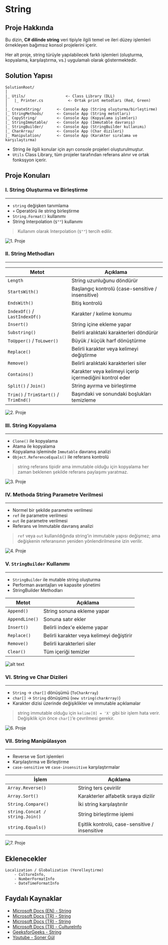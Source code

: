 # String

## Proje Hakkında

Bu dizin, **C# dilinde string** veri tipiyle ilgili temel ve ileri düzey işlemleri örnekleyen bağımsız konsol projelerini içerir.

Her alt proje, string türüyle yapılabilecek farklı işlemleri (oluşturma, kopyalama, karşılaştırma, vs.) uygulamalı olarak göstermektedir.

## Solution Yapısı

```
SolutionRoot/
│
|_ Utils/                  <- Class Library (DLL)
│   |_ Printer.cs           <- Ortak print metodları (Red, Green)
│
|_ CreateString/       <- Console App (String oluşturma/birleştirme)
|_ StringMethods/      <- Console App (String metotları)
|_ CopyString/         <- Console App (Kopyalama işlemleri)
|_ StringImmutable/    <- Console App (Immutable davranış)
|_ StringBuilder/      <- Console App (StringBuilder kullanımı)
|_ CharArray/          <- Console App (Char dizileri)
|_ Manipulation/       <- Console App (Karakter sıralama ve karşılaştırma)
```
* String ile ilgili konular için ayrı console projeleri oluşturulmuştur.
* `Utils` Class Library, tüm projeler tarafından referans alınır ve ortak fonksşyon içerir.

## Proje Konuları

### **I.** String Oluşturma ve Birleştirme
---

- `string` değişken tanımlama
- `+` Operatörü ile string birleştirme
- `String.Format()` kullanımı
- String Interpolation (`$""`) kullanımı 

> Kullanım olarak Interpolation (`$""`) tercih edilir.

![1. Proje](img/project-1.png)

### **II.** String Methodları
---

| Metot                            | Açıklama                                                |
| -------------------------------- | ------------------------------------------------------- |
| `Length`                         | String uzunluğunu döndürür                              |
| `StartsWith()`                     | Başlangıç kontrolü (case-sensitive / insensitive)       |
| `EndsWith()`                       | Bitiş kontrolü                                          |
| `IndexOf()` / `LastIndexOf()`        | Karakter / kelime konumu                                |
| `Insert()`                         | String içine ekleme yapar                               |
| `Substring()`                      | Belirli aralıktaki karakterleri döndürür                |
| `ToUpper()` / `ToLower()`            | Büyük / küçük harf dönüştürme                           |
| `Replace()`                        | Belirli karakter veya kelimeyi değiştirme               |
| `Remove()`                         | Belirli aralıktaki karakterleri siler                   |
| `Contains()`                       | Karakter veya kelimeyi içerip içermediğini kontrol eder |
| `Split()` / `Join()`                 | String ayırma ve birleştirme                            |
| `Trim()` / `TrimStart()` / `TrimEnd()` | Başındaki ve sonundaki boşlukları temizleme             |

![2. Proje](img/project-2.png)

### **III.** String Kopyalama
---

- `Clone()` ile kopyalama
- Atama ile kopyalama
- Kopyalama işleminde `Immutable` davranış analizi
- `Object.ReferenceEquals()` ile referans kontrolü

> string referans tipidir ama immutable olduğu için kopyalama her zaman beklenen şekilde referans paylaşımı yaratmaz.

![3. Proje](img/project-3.png)

### **IV.** Methoda String Parametre Verilmesi
---

- Normel bir şekilde parametre verilmesi
- `ref` ile parametre verilmesi
- `out` ile parametre verilmesi
- Referans ve Immutable davranış analizi

> `ref` veya `out` kullanıldığında string’in immutable yapısı değişmez; ama değişkenin referansının yeniden yönlendirilmesine izin verilir.

![4. Proje](img/project-4.png)

### **V.** `StringBuilder` Kullanımı
---

- `StringBuilder` ile mutable string oluşturma
- Performan avantajları ve kapasite yönetimi
- StringBuilder Methodları

| Metot          | Açıklama                                  |
| -------------- | ----------------------------------------- |
| `Append()`     | String sonuna ekleme yapar                |
| `AppendLine()` | Sonuna satır ekler                        |
| `Insert()`     | Belirli index'e ekleme yapar              |
| `Replace()`    | Belirli karakter veya kelimeyi değiştirir |
| `Remove()`     | Belirli karakterleri siler                |
| `Clear()`      | Tüm içeriği temizler                      |

![alt text](img/project-5.png)

### **VI.** String ve Char Dizileri
---

- `String` -> `char[]` dönüşümü (`ToCharArray`)
- `char[]` -> `String` dönüşümü (`new string(charArray)`)
- Karakter dizisi üzerinde değişiklikler ve immutable açıklamalar

> string immutable olduğu için `kelime[0] = 'X'` gibi bir işlem hata verir.
Değişiklik için önce `char[]`’e çevrilmesi gerekir.

![6. Proje](image.png)

### **VII.** String Manipülasyon
---

- Reverse ve Sort işlemleri
- Karşılaştırma ve Birleştirme
- `case-sensitive` ve `case-insensitive` karşılaştırmalar

| İşlem         | Açıklama                                       |
| ------------- | ---------------------------------------------- |
| `Array.Reverse()`       | String ters çevirilir                          |
| `Array.Sort()`          | Karakterler alfabetik sıraya dizilir           |
| `String.Compare()`       | İki string karşılaştırılır                     |
| `string.Concat / string.Join()`  | String birleştirme işlemi                      |
| `string.Equals()`        | Eşitlik kontrolü, case-sensitive / insensitive |

![7. Proje](img/project-7.png)

## Eklenecekler

```
Localization / Globalization (Yerelleştirme)
	- CultureInfo,
	- NumberFormatInfo 
	- DateTimeFormatInfo
```

## Faydalı Kaynaklar

- [Microsoft Docs (EN) - String](https://learn.microsoft.com/en-us/dotnet/api/system.string?view=net-9.0)
- [Microsoft Docs (TR) - String](https://learn.microsoft.com/tr-tr/dotnet/csharp/programming-guide/strings/)
- [Microsoft Docs (TR) - String](https://learn.microsoft.com/tr-tr/dotnet/fundamentals/runtime-libraries/system-string)
- [Microsoft Docs (TR) - CultureInfo](https://learn.microsoft.com/tr-tr/dotnet/api/system.globalization.cultureinfo?view=net-8.0)
- [GeeksforGeeks - String](http://geeksforgeeks.org/c-sharp/string-in-c-sharp/)
- [Youtube - Soner Gül](https://www.youtube.com/watch?v=ZitZj998dtA)